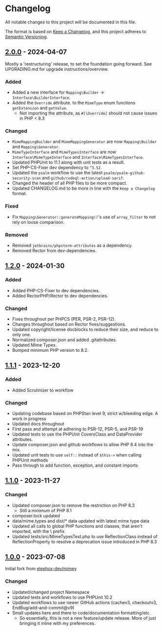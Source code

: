 # Changelog

All notable changes to this project will be documented in this file.

The format is based on [Keep a Changelog](https://keepachangelog.com/en/1.1.0/),
and this project adheres to [Semantic Versioning](https://semver.org/spec/v2.0.0.html).


## [2.0.0] - 2024-04-07

Mostly a 'restructuring' release, to set the foundation going forward. See UPGRADING.md for upgrade instructions/overview.

### Added

  * Added a new interface for `Mapping\Builder` -> `Interface\BuilderInterface`.
  * Added the `Override` attribute. to the `MimeType` enum functions `getExtension` and `getValue`.
    * Not importing the attribute, as `#[\Override]` should not cause issues in PHP < 8.3

### Changed

  * `MimeMappingBuilder` and `MimeMappingGenerator` are now `Mapping\Builder` and `Mapping\Generator`.
  * `MimeTypeInterface` and `MimeTypesInterface` are now `Interface\MimeTypeInterface` and `Interface\MimeTypesInterface`.
  * Updated PHPUnit to 11.1 along with unit tests as a result.
  * Set PHP-CS-Fixer dev dependency to `^3.52`.
  * Updated the `psalm` workflow to use the latest `psalm/psalm-github-security-scan` and `github/codeql-action/upload-sarif`.
  * Changed the header of all PHP files to be more compact.
  * Updated CHANGELOG.md to be more in line with the `Keep a Changelog` format.

### Fixed

  * Fix `Mapping\Generator::generateMapping()`'s use of `array_filter` to not rely on loose comparison.

### Removed

  * Removed `jetbrains/phpstorm-attributes` as a dependency.
  * Removed Rector from dev-dependencies.
  

## [1.2.0] - 2024-01-30

### Added

  * Added PHP-CS-Fixer to dev dependencies.
  * Added RectorPHP/Rector to dev dependencies.

### Changed

  * Fixes throughout per PHPCS (PER, PSR-2, PSR-12).
  * Changes throughout based on Rector fixes/suggestions.
  * Updated copyright/license docblocks to reduce their size, and reduce to only one.
  * Normalized composer.json and added .gitattributes.
  * Updated Mime Types.
  * Bumped minimum PHP version to 8.2.


## [1.1.1] - 2023-12-20

### Added

  * Added Scrutinizer to workflow

### Changed

  * Updating codebase based on PHPStan level 9, strict w/bleeding edge. A work in progress
  * Updated docs throughout
  * First pass and attempt at adhering to PSR-12, PSR-5, and PSR-19
  * Updated tests to use the PHPUnit CoversClass and DataProvider attributes.
  * Update composer.json and github workflows to allow PHP 8.4 into the mix.
  * Updated unit tests to use `self::` instead of `$this->` when calling PHPUnit methods
  * Pass through to add function, exception, and constant imports


## [1.1.0] - 2023-11-27

### Changed

  * Updated composer.json to remove the restriction on PHP 8.3
    * Still a minimum of PHP 8.1
  * composer.lock updated
  * data/mime.types and dist/* data updated with latest mime type data
  * Updated all calls to global PHP functions and classes, that aren't imported, with the \ prefix
  * Updated tests/src/MimeTypesTest.php to use ReflectionClass instead of ReflectionProperty to resolve a deprecation issue introduced in PHP 8.3


## [1.0.0] - 2023-07-08

Initial fork from [elephox-dev/mimey](https://github.com/elephox-dev/mimey)

### Changed

  * Updated/changed project Namespace
  * Updated tests and workflows to use PHPUnit 10.2
  * Updated workflows to use newer GitHub actions (cachev3, checkoutv3, EndBug/add-and-commit@v9)
  * Small updates here and there to code/documentation formatting/etc.
    * So essentially, this is not a new feature/update release. More of just bringing it inline with my preferences.


[2.0.0]: https://github.com/ericsizemore/mimey/releases/tag/v2.0.0
[1.2.0]: https://github.com/ericsizemore/mimey/releases/tag/v1.2.0
[1.1.1]: https://github.com/ericsizemore/mimey/releases/tag/v1.1.1
[1.1.0]: https://github.com/ericsizemore/mimey/releases/tag/v1.1.0
[1.0.0]: https://github.com/ericsizemore/mimey/releases/tag/v1.0.0